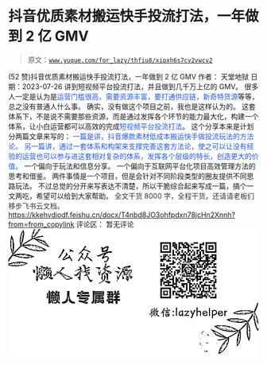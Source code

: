 # 抖音优质素材搬运快手投流打法，一年做到 2 亿 GMV

> 原文：[`www.yuque.com/for_lazy/thfiu8/xipxh6s7cv2vwcv2`](https://www.yuque.com/for_lazy/thfiu8/xipxh6s7cv2vwcv2)

<ne-h2 id="467af9a3" data-lake-id="467af9a3"><ne-heading-ext><ne-heading-anchor></ne-heading-anchor><ne-heading-fold></ne-heading-fold></ne-heading-ext><ne-heading-content><ne-text id="u8d76bc94">(52 赞)抖音优质素材搬运快手投流打法，一年做到 2 亿 GMV</ne-text></ne-heading-content></ne-h2> <ne-p id="u576376ec" data-lake-id="u576376ec"><ne-text id="u4f51c315">作者： 天堂地狱</ne-text></ne-p> <ne-p id="uf26cf19c" data-lake-id="uf26cf19c"><ne-text id="u744e71fd">日期：2023-07-26</ne-text></ne-p> <ne-p id="u74e87dc4" data-lake-id="u74e87dc4"><ne-text id="u56f0a156">讲到短视频平台投流打法，并且做到几千万上亿的 GMV。</ne-text></ne-p> <ne-p id="u31da6fea" data-lake-id="u31da6fea"><ne-text id="ua66039e3">很多人一定是认为是</ne-text><ne-text id="u6b2842bb" style="color: rgb(36, 91, 219);">运营门槛很高，需要资源丰富，要打通供应链，新奇特货源</ne-text><ne-text id="u0fa32eeb">等等，总之没有普通人什么事。</ne-text></ne-p> <ne-p id="u79c80275" data-lake-id="u79c80275"><ne-text id="u0762879b">确实，没有做这个项目之前，我也是这样认为的。</ne-text></ne-p> <ne-p id="u197cba03" data-lake-id="u197cba03"><ne-text id="u787a159d">这套体系下，不是说不需要那些资源，而是通过发挥各个环节的能力最大化，构建一个体系，让小白运营都可以高效的完成</ne-text><ne-text id="u69878577" style="color: rgb(36, 91, 219);">短视频平台投流打法</ne-text><ne-text id="u988f565a">。</ne-text></ne-p> <ne-h4 id="ec4ce889" data-lake-id="ec4ce889"><ne-heading-ext><ne-heading-anchor></ne-heading-anchor><ne-heading-fold></ne-heading-fold></ne-heading-ext><ne-heading-content><ne-text id="u6da8f323" ne-bold="true">这个分享本来是计划分两篇文章来写的：</ne-text></ne-heading-content></ne-h4> <ne-p id="u7ab99430" data-lake-id="u7ab99430"><ne-text id="uaef8cb0c" style="color: rgb(36, 91, 219);">一篇是讲，抖音爆款素材低成本搬运快手做投流玩法的方法论。</ne-text></ne-p> <ne-p id="u0ab19cb1" data-lake-id="u0ab19cb1"><ne-text id="u779a3cef" style="color: rgb(36, 91, 219);">另一篇讲，通过一套体系和构架来支撑完善这套方法论，使之可以让没有经验的运营也可以参与进这套相对复杂的体系，发挥各个层级的特长，创造更大的价值。</ne-text></ne-p> <ne-p id="u96d2c97f" data-lake-id="u96d2c97f"><ne-text id="u3f6e0eea">一个偏向于玩法和信息分享。</ne-text></ne-p> <ne-p id="ua4463280" data-lake-id="ua4463280"><ne-text id="u815a82c8">一个偏向于互联网平台化项目高效管理方法的思考和借鉴。</ne-text></ne-p> <ne-p id="u6ffe0118" data-lake-id="u6ffe0118"><ne-text id="ud4aac9e9">两件事情是一个项目，但是会针对不同阶段类型的圈友提供不同思路玩法。</ne-text></ne-p> <ne-p id="ud9d20cc6" data-lake-id="ud9d20cc6"><ne-text id="u24c6e2d9" ne-bold="true">不过总觉的分开来写表达不清楚，所以干脆综合起来写成一篇，搞个一文两吃，希望可以给到大家帮助。</ne-text></ne-p> <ne-p id="u37aae3af" data-lake-id="u37aae3af"><ne-text id="uabd82110" style="background-color: rgb(255, 255, 255); color: rgb(47, 48, 52);">全文干货 8000 字，全程干货。还请请老板们移步飞书云文档。</ne-text></ne-p> <ne-p id="u3188a3d9" data-lake-id="u3188a3d9">[<ne-text id="ud4b408f0" ne-underline="true">https://kkehvdiodf.feishu.cn/docx/T4nbd8JO3ohfpdxn78jcHn2Xnnh?from=from_copylink</ne-text>](https://kkehvdiodf.feishu.cn/docx/T4nbd8JO3ohfpdxn78jcHn2Xnnh?from=from_copylink)</ne-p> <ne-hole id="u02efaf3d" data-lake-id="u02efaf3d"><ne-card data-card-name="hr" data-card-type="block" id="KqE96" data-event-boundary="card"><ne-p id="ud9a00700" data-lake-id="ud9a00700"><ne-text id="ub06b89dd">评论区：</ne-text></ne-p> <ne-p id="u0bcff737" data-lake-id="u0bcff737"><ne-text id="ue27b4abf">暂无评论</ne-text></ne-p> <ne-p id="u01ad3800" data-lake-id="u01ad3800"><ne-card data-card-name="image" data-card-type="inline" id="sB4zT" data-event-boundary="card">![](img/894d30a529e7c37bcd3392323c99941c.png)  <ne-hole id="u12b7f419" data-lake-id="u12b7f419"><ne-card data-card-name="hr" data-card-type="block" id="e2Lfe" data-event-boundary="card"></ne-card></ne-hole></ne-card></ne-p></ne-card></ne-hole>